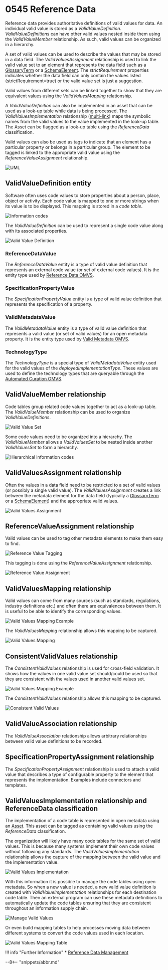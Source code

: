 <!-- SPDX-License-Identifier: CC-BY-4.0 -->
<!-- Copyright Contributors to the ODPi Egeria project. -->

# 0545 Reference Data

Reference data provides authoritative definitions of valid values for data.  An individual valid value is stored as a *ValidValueDefinition*.  *ValidValueDefinition*s can have other valid values nested inside them using the *ValidValueMember* relationship.  As such, valid values can be organized in a hierarchy.

A set of valid values can be used to describe the values that may be stored in a data field.  The *ValidValuesAssignment* relationship is used to link the valid value set to an element that represents the data field such as a [GlossaryTerm](/types/3/0330-Terms) or a [SchemaElement](/types/5/0501-Schema-Elements). The *strictRequirement* properties indicates whether the data field can only contain the values listed (strictRequirement=true) or the valid value set is just a suggestion.

Valid values from different sets can be linked together to show that they are equivalent values using the *ValidValuesMapping* relationship.

A *ValidValueDefinition* can also be implemented in an asset that can be used as a look-up table while data is being processed.  The *ValidValuesImplementation* relationship ([multi-link](/concepts/uni-multi-link)) maps the symbolic names from the valid values to the value implemented in the look-up table.  The Asset can be flagged as a look-up table using the *ReferenceData* classification.

Valid values can also be used as tags to indicate that an element has a particular property or belongs in a particular group.  The element to be tagged is linked to the appropriate valid value using the *ReferenceValueAssignment* relationship.


![UML](0545-Reference-Data.svg)

## ValidValueDefinition entity

Software often uses code values to store properties about a person, place, object or activity.  Each code value is mapped to one or more strings when its value is to be displayed.  This mapping is stored in a *code table*.

![Information codes](/features/reference-data-management/information-codes-example.svg)

The *ValidValueDefinition* can be used to represent a single code value along with its associated properties.

![Valid Value Definition](/features/reference-data-management/valid-value-definition.svg)


### ReferenceDataValue

The *ReferenceDataValue* entity is a type of valid value definition that represents an external code value (or set of external code values).  It is the entity type used by [Reference Data OMVS](/services/omvs/reference-data/overview).

### SpecificationPropertyValue

The *SpecificationPropertyValue* entity is a type of valid value definition that represents the specification of a property.

### ValidMetadataValue

The *ValidMetadataValue* entity is a type of valid value definition that represents a valid value (or set of valid values) for an open metadata property.  It is the entity type used by [Valid Metadata OMVS](/services/omvs/valid-metadata/overview).

### TechnologyType

The *TechnologyType* is a special type of *ValidMetadataValue* entity used for the valid values of the *deployedImplementationType*.  These values are used to define the technology types that are queryable through the [Automated Curation OMVS](/services/omvs/automated-curation/overview).


## ValidValueMember relationship

Code tables group related code values together to act as a look-up table.  The *ValidValueMember* relationship can be used to organize *ValidValueDefinition*s.

![Valid Value Set](/features/reference-data-management/valid-value-set.svg)

Some code values need to be organized into a hierarchy.  The *ValidValueMember* allows a *ValidValuesSet* to be nested inside another *ValidValuesSet* to form a hierarchy.

![Hierarchical information codes](/features/reference-data-management/hierarchical-information-codes.svg)

## ValidValuesAssignment relationship

Often the values in a data field need to be restricted to a set of valid values (or possibly a single valid value).  The *ValidValuesAssignment* creates a link between the metadata element for the data field (typically a [GlossaryTerm](/types/3/0330-Terms) or a [SchemaElement](/types/5/0501-Schema-Elements)) and the appropriate valid values.

![Valid Values Assignment](/features/reference-data-management/valid-values-assignment.svg)

## ReferenceValueAssignment relationship

Valid values can be used to tag other metadata elements to make them easy to find.

![Reference Value Tagging](/features/reference-data-management/tagging-example.svg)

This tagging is done using the *ReferenceValueAssignment* relationship.

![Reference Value Assignment](/features/reference-data-management/reference-value-assignment.svg)


## ValidValuesMapping relationship

Valid values can come from many sources (such as standards, regulations, industry definitions etc.) and often there are equivalences between them. It is useful to be able to identify the corresponding values.

![Valid Values Mapping Example](/features/reference-data-management/valid-values-mapping-example.svg)

The *ValidValuesMapping* relationship allows this mapping to be captured.

![Valid Values Mapping](/features/reference-data-management/valid-values-mapping.svg)

## ConsistentValidValues relationship

The *ConsistentValidValues* relationship is used for cross-field validation.  It shows how the values in one valid value set should/could be used so that they are consistent with the values used in another valid values set.

![Valid Values Mapping Example](/features/reference-data-management/cross-field-validation-example.svg)

The *ConsistentValidValues* relationship allows this mapping to be captured.

![Consistent Valid Values](/features/reference-data-management/consistent-valid-values.svg)

## ValidValueAssociation relationship

The *ValidValueAssociation* relationship allows arbitrary relationships between valid value definitions to be recorded.

## SpecificationPropertyAssignment relationship

The *SpecificationPropertyAssignment* relationship is used to attach a valid value that describes a type of configurable property to the element that represents the implementation.  Examples include connectors and templates.

## ValidValuesImplementation relationship and ReferenceData classification

The implementation of a code table is represented in open metadata using an [Asset](/types/0/0010-Base-Model).  This asset can be tagged as containing valid values using the *ReferenceData* classification.

The organization will likely have many code tables for the same set of valid values.  This is because many systems implement their own code values without following any standards.  The *ValidValuesImplementation* relationship allows the capture of the mapping between the valid value and the implementation value.

![Valid Values Implementation](/features/reference-data-management/valid-values-implementation.svg)

With this information it is possible to manage the code tables using open metadata.  So when a new value is needed, a new valid value definition is created with *ValidValueImplementation* relationships for each destination code table.  Then an external program can use these metadata definitions to automatically update the code tables ensuring that they are consistent throughout an information supply chain.

![Manage Valid Values](/features/reference-data-management/manage-valid-values.svg)

Or even build mapping tables to help processes moving data between different systems to convert the code values used in each location.

![Valid Values Mapping Table](/features/reference-data-management/mapping-table.svg)


!!! info "Further Information"
    * [Reference Data Management](/features/reference-data-management/overview)

--8<-- "snippets/abbr.md"